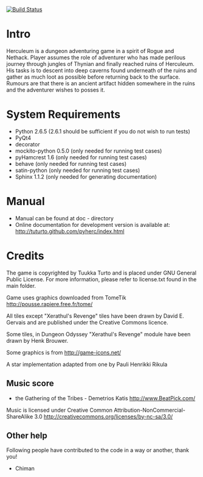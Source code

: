 [![Build Status](https://travis-ci.org/tuturto/pyherc.png)](https://travis-ci.org/tuturto/pyherc)

Intro
=====
Herculeum is a dungeon adventuring game in a spirit of Rogue and Nethack.
Player assumes the role of adventurer who has made perilous journey through
jungles of Thynian and finally reached ruins of Herculeum. His tasks is to
descent into deep caverns found underneath of the ruins and gather as much loot
as possible before returning back to the surface. Rumours are that there is
an ancient artifact hidden somewhere in the ruins and the adventurer wishes to
posses it.

System Requirements
===================
* Python 2.6.5 (2.6.1 should be sufficient if you do not wish to run tests)
* PyQt4
* decorator
* mockito-python 0.5.0 (only needed for running test cases)
* pyHamcrest 1.6 (only needed for running test cases)
* behave (only needed for running test cases)
* satin-python (only needed for running test cases)
* Sphinx 1.1.2 (only needed for generating documentation)

Manual
======
* Manual can be found at doc - directory
* Online documentation for development version is available at: 
  http://tuturto.github.com/pyherc/index.html

Credits
=======
The game is copyrighted by Tuukka Turto and is placed under 
GNU General Public License. For more information, please refer to license.txt
found in the main folder.

Game uses graphics downloaded from TomeTik <http://pousse.rapiere.free.fr/tome/>

All tiles except "Xerathul's Revenge" tiles have been drawn by David E. Gervais
and are published under the Creative Commons licence.

Some tiles, in Dungeon Odyssey "Xerathul's Revenge" module have been drawn 
by Henk Brouwer.

Some graphics is from http://game-icons.net/

A star implementation adapted from one by Pauli Henrikki Rikula

Music score
-----------
 - the Gathering of the Tribes - Demetrios Katis <http://www.BeatPick.com/>

Music is licensed under Creative Common Attribution-NonCommercial-ShareAlike 3.0 <http://creativecommons.org/licenses/by-nc-sa/3.0/>
 
Other help
----------
Following people have contributed to the code in a way or another, thank you!

 - Chiman
